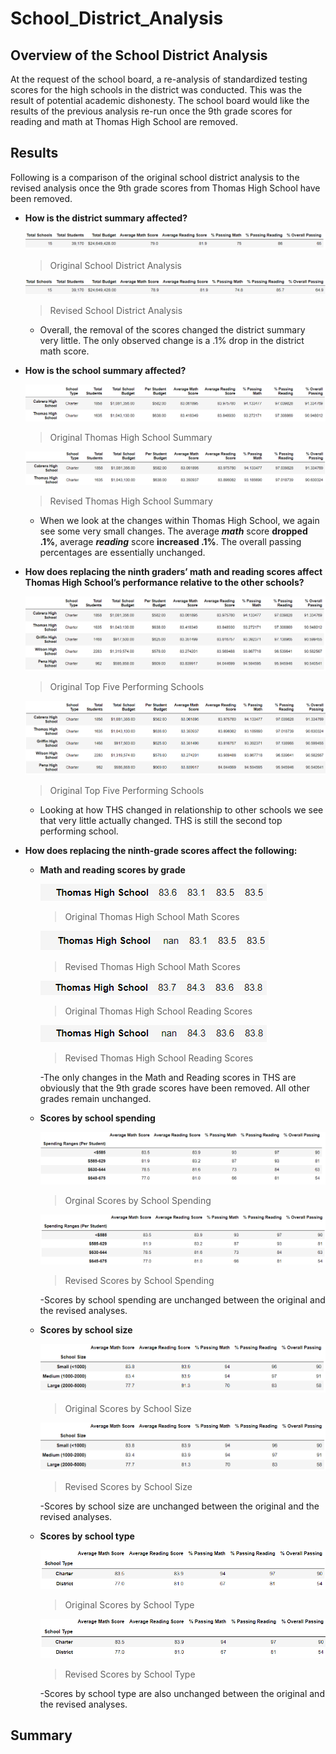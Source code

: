 # School_District_Analysis

## Overview of the School District Analysis
At the request of the school board, a re-analysis of standardized testing scores for the high schools in the district was conducted. This was the result of potential academic dishonesty. The school board would like the results of the previous analysis re-run once the 9th grade scores for reading and math at Thomas High School are removed.
## Results
Following is a comparison of the original school district analysis to the revised analysis once the 9th grade scores from Thomas High School have been removed.

- **How is the district summary affected?**

  ![Original School District Analysis.](/Resources/Original_District_Summary.png)
  >Original School District Analysis
  
  ![Revised School District Analysis.](/Resources/Revised_district_summary.png)
  >Revised School District Analysis
  
  - Overall, the removal of the scores changed the district summary very little. The only observed change is a .1% drop in the district math score.

- **How is the school summary affected?**

  ![Original Thomas High School Summary](/Resources/Original_ths.png)
  >Original Thomas High School Summary
  
  ![Revised Thomas High School Summary](/Resources/Revised_ths.png)
  >Revised Thomas High School Summary

    - When we look at the changes within Thomas High School, we again see some very small changes. The average ***math*** score **dropped .1%**, average ***reading*** score **increased .1%**. The overall passing percentages are essentially unchanged.
    
- **How does replacing the ninth graders’ math and reading scores affect Thomas High School’s performance relative to the other schools?**

  ![Original Top Five Schools](/Resources/Original_top_five.png)
  >Original Top Five Performing Schools

  ![Revised Top Five Schools.](/Resources/Revised_top_five.png)
  >Original Top Five Performing Schools

    - Looking at how THS changed in relationship to other schools we see that very little actually changed. THS is still the second top performing school.
    
- **How does replacing the ninth-grade scores affect the following:**

  - **Math and reading scores by grade**
  
    ![Original Thomas High School Math Scores.](/Resources/Original_math_grade_ths.png)
    >Original Thomas High School Math Scores
  
    ![Revised School District Analysis.](/Resources/Revised_math_grade_ths.png)
    >Revised Thomas High School Math Scores 
    
    ![Original Thomas High School Reading Scores.](/Resources/Original_reading_grade_ths.png)
    >Original Thomas High School Reading Scores
  
    ![Revised Thomas High School Reading Scores.](/Resources/Revised_reading_ths.png)
    >Revised Thomas High School Reading Scores
  
      -The only changes in the Math and Reading scores in THS are obviously that the 9th grade scores have been removed. All other grades remain unchanged.
      
  - **Scores by school spending**
  
    ![Original Scores by School Spending](/Resources/Original_school_spending.png)
    >Orginal Scores by School Spending 
  
    ![Revised Scores by School Spending](/Resources/Revised_school_spending.png)
    >Revised Scores by School Spending
  
    -Scores by school spending are unchanged between the original and the revised analyses.
    
  - **Scores by school size**
  
    ![Original Scores by School Size.](/Resources/Original_school_size.png)
    >Original Scores by School Size
  
    ![Revised Scores by School Size.](/Resources/Revised_school_size.png)
    >Revised Scores by School Size
    
    -Scores by school size are unchanged between the original and the revised analyses.
  
  - **Scores by school type**
  
    ![Original Scores by School Type.](/Resources/Original_school_type.png)
    >Original Scores by School Type

    ![Revised Scores by School Type.](/Resources/Revised_school_type.png)
    >Revised Scores by School Type
      
      -Scores by school type are also unchanged between the original and the revised analyses.
## Summary
